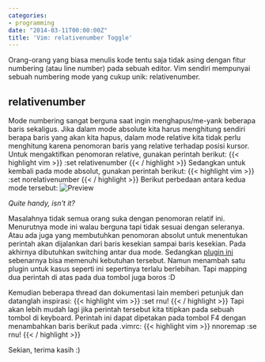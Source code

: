 ```yaml
---
categories:
- programming
date: "2014-03-11T00:00:00Z"
title: 'Vim: relativenumber Toggle'
---
```


Orang-orang yang biasa menulis kode tentu saja tidak asing dengan fitur numbering (atau line number) pada sebuah editor. Vim sendiri mempunyai sebuah numbering mode yang cukup unik: relativenumber.


## relativenumber
Mode numbering sangat berguna saat ingin menghapus/me-yank beberapa baris sekaligus. Jika dalam mode absolute kita harus menghitung sendiri berapa baris yang akan kita hapus, dalam mode relative kita tidak perlu menghitung karena penomoran baris yang relative terhadap posisi kursor. Untuk mengaktifkan penomoran relative, gunakan perintah berikut:
{{< highlight vim >}}
:set relativenumber
{{< / highlight >}}
Sedangkan untuk kembali pada mode absolut, gunakan perintah berikut:
{{< highlight vim >}}
:set norelativenumber
{{< / highlight >}}
Berikut perbedaan antara kedua mode tersebut:
![Preview](https://lh5.googleusercontent.com/-r0PYqF7wZjU/Ux9K9EY06tI/AAAAAAAAAm4/0-MmOhl7JFE/w488-h305-no/2014-03-12_12%253A42%253A26+AM.png)

_Quite handy, isn't it?_

Masalahnya tidak semua orang suka dengan penomoran relatif ini. Menurutnya mode ini walau berguna tapi tidak sesuai dengan seleranya. Atau ada juga yang membutuhkan penomoran absolut untuk menentukan perintah akan dijalankan dari baris kesekian sampai baris kesekian. Pada akhirnya dibutuhkan switching antar dua mode. Sedangkan [plugin ini](https://github.com/jeffkreeftmeijer/vim-numbertoggle) sebenarnya bisa memenuhi kebutuhan tersebut. Namun menambah satu plugin untuk kasus seperti ini sepertinya terlalu berlebihan. Tapi mapping dua perintah di atas pada dua tombol juga boros :D

Kemudian beberapa thread dan dokumentasi lain memberi petunjuk dan datanglah inspirasi:
{{< highlight vim >}}
:set rnu!
{{< / highlight >}}
Tapi akan lebih mudah lagi jika perintah tersebut kita titipkan pada sebuah tombol di keyboard. Perintah ini dapat dipetakan pada tombol F4 dengan menambahkan baris berikut pada .vimrc:
{{< highlight vim >}}
nnoremap <silent><F4> :se rnu!<cr>
{{< / highlight >}}

Sekian, terima kasih :)
